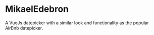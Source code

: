 # MikaelEdebron
A VueJs datepicker with a similar look and functionality as the popular AirBnb datepicker.
